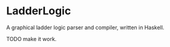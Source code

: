 # LadderLogic

A graphical ladder logic parser and compiler, written in Haskell.

TODO make it work.